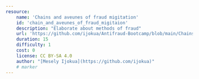 ```yaml
---
resource:
    name: 'Chains and aveunes of fraud migitation'
    id: 'chain_and_aveunes_of_fraud_migitaion'   
    description: "Elaborate about methods of fraud"
    url: 'https://github.com/ijokua/Antifraud-Bootcamp/blob/main/Chains%20and%20avenues%20of%20fraud%20migation...md'
    duration: 15   
    difficulty: 1   
    cost: 0      
    license: CC BY-SA 4.0
    author: "[Mesely Ijokua](https://github.com/ijokua)"
    # marker
---
```


